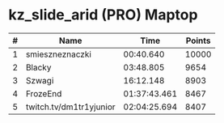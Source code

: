 # kz_slide_arid (PRO) Maptop

|  # | Name | Time | Points |
|-------------- | -------------- | -------------- | -------------- | 
| 1 | smieszneznaczki | 00:40.640 | 10000 | 
| 2 | Blacky | 03:48.805 | 9654 | 
| 3 | Szwagi | 16:12.148 | 8903 | 
| 4 | FrozeEnd | 01:37:43.461 | 8467 | 
| 5 | twitch.tv/dm1tr1yjunior | 02:04:25.694 | 8407 | 

